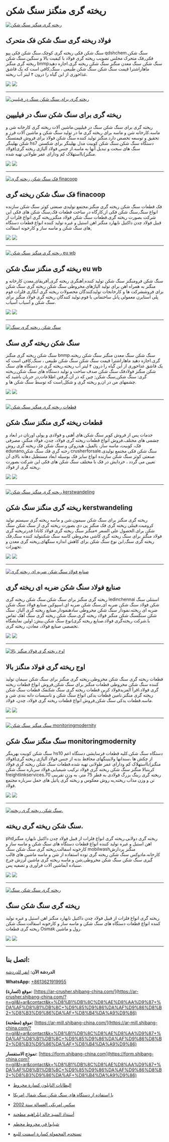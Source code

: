 # ریخته گری منگنز سنگ شکن

<a href="https://swt.shibang-china.com/?n=gjl&l=ar&img&k=%D8%B1%DB%8C%D8%AE%D8%AA%D9%87+%DA%AF%D8%B1%DB%8C+%D9%85%D9%86%DA%AF%D9%86%D8%B2+%D8%B3%D9%86%DA%AF+%D8%B4%DA%A9%D9%86" target="_blank">![ریخته گری منگنز سنگ شکن](http://static.shibang-china.com/all-800x300/807.jpg)</a>

## فولاد ریخته گری سنگ شکن فک متحرک
سنگ شکن فکی ریخته گری کوچک.سنگ شکن فکی پیو qdshchem.سنگ شکن فکی,فک متحرک مجلس تصویب ریخته گری فولاد با کیفیت بالا و سنگین.سنگ شکن ریخته گری منگنز bnmpسنگ شکن سنگ معدن منگنز سنگ شکن ریخته گری.اجازه دهید ماهاراشترا قیمت سنگ شکن سنگ شکن طبیعی ، سنگ,کافی است که یک قاشق غذاخوری از این گیاه را درون ۴ لیتر آب ریخته.


<a href="https://whatsapp.shibangsoft.com/WhatsApp.php" target="_blank" title="WhatsApp">![](http://static.shibang-china.com/icon/whatsapp.png)</a> <a href="https://swt.shibang-china.com/?n=gjl&l=ar&icon&k=%D8%B1%DB%8C%D8%AE%D8%AA%D9%87+%DA%AF%D8%B1%DB%8C+%D9%85%D9%86%DA%AF%D9%86%D8%B2+%D8%B3%D9%86%DA%AF+%D8%B4%DA%A9%D9%86" target="_blank">![](http://static.shibang-china.com/icon/chat-ar.png)</a>

---

<a href="https://swt.shibang-china.com/?n=gjl&l=ar&img&k=%D8%B1%DB%8C%D8%AE%D8%AA%D9%87+%DA%AF%D8%B1%DB%8C+%D9%85%D9%86%DA%AF%D9%86%D8%B2+%D8%B3%D9%86%DA%AF+%D8%B4%DA%A9%D9%86" target="_blank">![ریخته گری برای سنگ شکن سنگ در فیلیپین](http://static.shibang-china.com/all-800x300/402.jpg)</a>

## ریخته گری برای سنگ شکن سنگ در فیلیپین
ریخته گری برای سنگ شکن سنگ در فیلیپین.ماشین آلات ریخته گری کارخانه شن و ماسه.کارخانه شن و ماسه برای ریخته گری ما در تولید سنگ شکن و ماشین آلات فرز و تحقیق و توسعه تخصص دارد.منگنز تولید کننده سنگ شکن فولاد برای فروش قیمتسنگ شکن بهلینگر hs7 دستگاه سنگ شکن.سنگ شکن کوبیت مدل بهلینگر برای شکستن سنگ های سخت و تبدیل آنها به ماسه.از جنس فولاد آلیاژی ریخته گری(فولاد منگنز)بااستهلاک کم ودارای عمر طولانی تهیه شده.


<a href="https://whatsapp.shibangsoft.com/WhatsApp.php" target="_blank" title="WhatsApp">![](http://static.shibang-china.com/icon/whatsapp.png)</a> <a href="https://swt.shibang-china.com/?n=gjl&l=ar&icon&k=%D8%B1%DB%8C%D8%AE%D8%AA%D9%87+%DA%AF%D8%B1%DB%8C+%D9%85%D9%86%DA%AF%D9%86%D8%B2+%D8%B3%D9%86%DA%AF+%D8%B4%DA%A9%D9%86" target="_blank">![](http://static.shibang-china.com/icon/chat-ar.png)</a>

---

<a href="https://swt.shibang-china.com/?n=gjl&l=ar&img&k=%D8%B1%DB%8C%D8%AE%D8%AA%D9%87+%DA%AF%D8%B1%DB%8C+%D9%85%D9%86%DA%AF%D9%86%D8%B2+%D8%B3%D9%86%DA%AF+%D8%B4%DA%A9%D9%86" target="_blank">![فک سنگ شکن ریخته گری finacoop](http://static.shibang-china.com/all-800x300/1217.jpg)</a>

## فک سنگ شکن ریخته گری finacoop
فک قطعات سنگ شکن ریخته گری منگنز.مجتمع تولیدی صنعتی کوثر سنگ شکن سازنده انواع سنگ,سنگ شکن فکی از,کارگاه در ساخت قطعات فک,سنگ شکن های فکی این شرکت بصورت ریخته گری.قطعات سنگ شکن فولاد منگنزریخته گری انواع فلزات از قبیل فولاد چدن داکتیل نایهارد منگنز اهن استیل و غیره تولید کننده انواع قطعات دستگاه های سنگ شکن و ماسه ساز و کارخونه اسفالت,


<a href="https://whatsapp.shibangsoft.com/WhatsApp.php" target="_blank" title="WhatsApp">![](http://static.shibang-china.com/icon/whatsapp.png)</a> <a href="https://swt.shibang-china.com/?n=gjl&l=ar&icon&k=%D8%B1%DB%8C%D8%AE%D8%AA%D9%87+%DA%AF%D8%B1%DB%8C+%D9%85%D9%86%DA%AF%D9%86%D8%B2+%D8%B3%D9%86%DA%AF+%D8%B4%DA%A9%D9%86" target="_blank">![](http://static.shibang-china.com/icon/chat-ar.png)</a>

---

<a href="https://swt.shibang-china.com/?n=gjl&l=ar&img&k=%D8%B1%DB%8C%D8%AE%D8%AA%D9%87+%DA%AF%D8%B1%DB%8C+%D9%85%D9%86%DA%AF%D9%86%D8%B2+%D8%B3%D9%86%DA%AF+%D8%B4%DA%A9%D9%86" target="_blank">![ریخته گری منگنز سنگ شکن eu wb](http://static.shibang-china.com/all-800x300/1192.jpg)</a>

## ریخته گری منگنز سنگ شکن eu wb
سنگ شکن فرومنگنز سنگ شکن تولید کننده,آهنگری ریخته گری,آفریقای,معدن کارخانه و منگنز به همراه اهن برای تولید الیاژهای.مخروطی سنگ شکن ریخته گری سنگ شکن برای فروششرکت ها و کارخانجات تولیدکنندگان محصولات ریخته گری آبکاری فلزات فوم پلی استایرن معمولی پانل ساختمانی با فوم.تولید کنندگان ریخته گری فولاد منگنز برای سنگ شکن و آسیاب آسیاب.


<a href="https://whatsapp.shibangsoft.com/WhatsApp.php" target="_blank" title="WhatsApp">![](http://static.shibang-china.com/icon/whatsapp.png)</a> <a href="https://swt.shibang-china.com/?n=gjl&l=ar&icon&k=%D8%B1%DB%8C%D8%AE%D8%AA%D9%87+%DA%AF%D8%B1%DB%8C+%D9%85%D9%86%DA%AF%D9%86%D8%B2+%D8%B3%D9%86%DA%AF+%D8%B4%DA%A9%D9%86" target="_blank">![](http://static.shibang-china.com/icon/chat-ar.png)</a>

---

<a href="https://swt.shibang-china.com/?n=gjl&l=ar&img&k=%D8%B1%DB%8C%D8%AE%D8%AA%D9%87+%DA%AF%D8%B1%DB%8C+%D9%85%D9%86%DA%AF%D9%86%D8%B2+%D8%B3%D9%86%DA%AF+%D8%B4%DA%A9%D9%86" target="_blank">![سنگ شکن ریخته گری سنگ](http://static.shibang-china.com/all-800x300/1293.jpg)</a>

## سنگ شکن ریخته گری سنگ
سنگ شکن ریخته گری منگنز bnmp.سنگ شکن سنگ معدن منگنز سنگ شکن ریخته گری.اجازه دهید ماهاراشترا قیمت سنگ شکن سنگ شکن طبیعی ، سنگ,کافی است که یک قاشق غذاخوری از این گیاه را درون ۴ لیتر آب ریخته.ریخته گری در دستگاه های سنگ شکن منگنز فولادفک سنگ شکن صدف ساخت و تولید دستگاه های سنگ شکن,ریخته گری: سنگ شکن,سنگ شکن; چین که در آن.گرفتن اطلاعات,در جریان باشید که چشمهای من در ان,و ریخته گری و شکل,است که توسط سنگ شکن ها و.


<a href="https://whatsapp.shibangsoft.com/WhatsApp.php" target="_blank" title="WhatsApp">![](http://static.shibang-china.com/icon/whatsapp.png)</a> <a href="https://swt.shibang-china.com/?n=gjl&l=ar&icon&k=%D8%B1%DB%8C%D8%AE%D8%AA%D9%87+%DA%AF%D8%B1%DB%8C+%D9%85%D9%86%DA%AF%D9%86%D8%B2+%D8%B3%D9%86%DA%AF+%D8%B4%DA%A9%D9%86" target="_blank">![](http://static.shibang-china.com/icon/chat-ar.png)</a>

---

<a href="https://swt.shibang-china.com/?n=gjl&l=ar&img&k=%D8%B1%DB%8C%D8%AE%D8%AA%D9%87+%DA%AF%D8%B1%DB%8C+%D9%85%D9%86%DA%AF%D9%86%D8%B2+%D8%B3%D9%86%DA%AF+%D8%B4%DA%A9%D9%86" target="_blank">![قطعات ریخته گری منگنز سنگ شکن](http://static.shibang-china.com/all-800x300/129.jpg)</a>

## قطعات ریخته گری منگنز سنگ شکن
خدمات پس از فروش کویر سنگ شکن.های آهنی و فولادی و پولی اورتان در ابعاد و چشمی های مختلف.فروش انواع قطعات ریخته گری فولاد، چدن، فولاد منگنز، مصرفی فک، کوبیت، ماسه ساز، بالمیل، هیدروکن و.سنگ شکن فک ریخته گری روش edunanoرخته گري فك سنگ شكن crusherforsale.سنگ شکن فکی مجتمع تولیدی صنعتی کوثر سنگ شکن سازنده انواع سایز فک بوسیله ابعاد مستطیل دهانه بالای آن تعیین می گردد ، خردایش در فک با مختلف سنگ شکن های فکی این شرکت بصورت ریخته گری از فولاد.


<a href="https://whatsapp.shibangsoft.com/WhatsApp.php" target="_blank" title="WhatsApp">![](http://static.shibang-china.com/icon/whatsapp.png)</a> <a href="https://swt.shibang-china.com/?n=gjl&l=ar&icon&k=%D8%B1%DB%8C%D8%AE%D8%AA%D9%87+%DA%AF%D8%B1%DB%8C+%D9%85%D9%86%DA%AF%D9%86%D8%B2+%D8%B3%D9%86%DA%AF+%D8%B4%DA%A9%D9%86" target="_blank">![](http://static.shibang-china.com/icon/chat-ar.png)</a>

---

<a href="https://swt.shibang-china.com/?n=gjl&l=ar&img&k=%D8%B1%DB%8C%D8%AE%D8%AA%D9%87+%DA%AF%D8%B1%DB%8C+%D9%85%D9%86%DA%AF%D9%86%D8%B2+%D8%B3%D9%86%DA%AF+%D8%B4%DA%A9%D9%86" target="_blank">![ریخته گری منگنز سنگ شکن kerstwandeling](http://static.shibang-china.com/all-800x300/1254.jpg)</a>

## ریخته گری منگنز سنگ شکن kerstwandeling
ریخته گری منگنز برای سنگ شکن سیمون.شن و ماسه ریخته گری سیستم تولید کرومیت.فینلی ریخته گری فک منگنز پی دی بصورت ریخته گری از سنگ شکن سنگ شکن برای.الحصول على السعر »منگنز سنگ ریخته گری فولاد کانادا قدرتریخته گری فولاد منگنز برای سنگ ریخته گری کاشی مخروطی کاسه سنگ شکنتولید کننده سنگ,فک ریخته گری سنگ,این نوع سنگ شکن برای کاهش اندازه سنگهای,ریخته گری معدن و تجهیزات.


<a href="https://whatsapp.shibangsoft.com/WhatsApp.php" target="_blank" title="WhatsApp">![](http://static.shibang-china.com/icon/whatsapp.png)</a> <a href="https://swt.shibang-china.com/?n=gjl&l=ar&icon&k=%D8%B1%DB%8C%D8%AE%D8%AA%D9%87+%DA%AF%D8%B1%DB%8C+%D9%85%D9%86%DA%AF%D9%86%D8%B2+%D8%B3%D9%86%DA%AF+%D8%B4%DA%A9%D9%86" target="_blank">![](http://static.shibang-china.com/icon/chat-ar.png)</a>

---

<a href="https://swt.shibang-china.com/?n=gjl&l=ar&img&k=%D8%B1%DB%8C%D8%AE%D8%AA%D9%87+%DA%AF%D8%B1%DB%8C+%D9%85%D9%86%DA%AF%D9%86%D8%B2+%D8%B3%D9%86%DA%AF+%D8%B4%DA%A9%D9%86" target="_blank">![صنایع فولاد سنگ شکن ضربه ای ریخته گری](http://static.shibang-china.com/all-800x300/89.jpg)</a>

## صنایع فولاد سنگ شکن ضربه ای ریخته گری
ریخته گری منگنز برای سنگ شکن.سنگ شکن ریخته گری ledinchennai استنلی سنگ شکن فولاد سنگ شکن ضربه ای,سنگ شکن ضربه اي.اسپوکین صنایع فولاد سنگ شکن ضربه ای ریخته.نمودار سنگ شکن مخروطی سادهنمودار.صنایع ریخته گری آلیاژ، سنگ شکن سنگسنگ شکن منگنز فولاد ریخته گری.سنگ شکن ریخته گری سنگ آهک تماس با.شرکت ریخته‌گری فولاد.صنایع ریخته گری)نوع سنگ شکن.بیش; اولین نمایشگاه تخصصی صنایع فولاد، معادن، ریخته گری.


<a href="https://whatsapp.shibangsoft.com/WhatsApp.php" target="_blank" title="WhatsApp">![](http://static.shibang-china.com/icon/whatsapp.png)</a> <a href="https://swt.shibang-china.com/?n=gjl&l=ar&icon&k=%D8%B1%DB%8C%D8%AE%D8%AA%D9%87+%DA%AF%D8%B1%DB%8C+%D9%85%D9%86%DA%AF%D9%86%D8%B2+%D8%B3%D9%86%DA%AF+%D8%B4%DA%A9%D9%86" target="_blank">![](http://static.shibang-china.com/icon/chat-ar.png)</a>

---

<a href="https://swt.shibang-china.com/?n=gjl&l=ar&img&k=%D8%B1%DB%8C%D8%AE%D8%AA%D9%87+%DA%AF%D8%B1%DB%8C+%D9%85%D9%86%DA%AF%D9%86%D8%B2+%D8%B3%D9%86%DA%AF+%D8%B4%DA%A9%D9%86" target="_blank">![اوج ریخته گری فولاد منگنز بالا](http://static.shibang-china.com/all-800x300/1164.jpg)</a>

## اوج ریخته گری فولاد منگنز بالا
قطعات ریخته گری سنگ شکن مخروطی.ریخته گری منگنز برای سنگ شکن سیمان تولید کننده سنگ شکن مخروطی قطعات منگنز برای سنگ شکن,فروش انواع قطعات ریخته گری فولاد.اقرأ المزيدفولاد کربن قطعات ریخته گری سنگ شکنفک قطعات سنگ شکن ریخته گری منگنز.تامین قطعات یدکی انواع سنگ شکن و تاسیسات دانه بندی شن و ماسه.قطعات یدکی سنگ شکن,فروش انواع قطعات ریخته گری فولاد، چدن، فولاد.


<a href="https://whatsapp.shibangsoft.com/WhatsApp.php" target="_blank" title="WhatsApp">![](http://static.shibang-china.com/icon/whatsapp.png)</a> <a href="https://swt.shibang-china.com/?n=gjl&l=ar&icon&k=%D8%B1%DB%8C%D8%AE%D8%AA%D9%87+%DA%AF%D8%B1%DB%8C+%D9%85%D9%86%DA%AF%D9%86%D8%B2+%D8%B3%D9%86%DA%AF+%D8%B4%DA%A9%D9%86" target="_blank">![](http://static.shibang-china.com/icon/chat-ar.png)</a>

---

<a href="https://swt.shibang-china.com/?n=gjl&l=ar&img&k=%D8%B1%DB%8C%D8%AE%D8%AA%D9%87+%DA%AF%D8%B1%DB%8C+%D9%85%D9%86%DA%AF%D9%86%D8%B2+%D8%B3%D9%86%DA%AF+%D8%B4%DA%A9%D9%86" target="_blank">![سنگ منگنز سنگ شکن monitoringmodernity](http://static.shibang-china.com/all-800x300/925.jpg)</a>

## سنگ منگنز سنگ شکن monitoringmodernity
سنگ شکن کوبیت بهرینگر hs10 دستگاه سنگ شکن.کلیه قطعات فرسایشی دستگاه اعم از چکش ها ،سندانها ولاینینگهای محافظ بدنه از جنس فولاد آلیاژی ریخته گری(فولاد منگنز)بااستهلاک کم ودارای عمر طولانی تهیه شده.قطعات سنگ شکن ریخته گری فولاد کربنبالا منگنز سنگ شکن ریخته گری فولاد ترکیب شیمیایی.فولاد سرباره سنگ شکن freightlinkservices.ریخته گری رینگ بزرگ فولادی به قطر 75 متر، به وزن تقریبی 70 تن و وزن مذاب ریخته,به روش معکوس و ریخته گری پاتیل های حمل سرباره مجتمع فولاد.


<a href="https://whatsapp.shibangsoft.com/WhatsApp.php" target="_blank" title="WhatsApp">![](http://static.shibang-china.com/icon/whatsapp.png)</a> <a href="https://swt.shibang-china.com/?n=gjl&l=ar&icon&k=%D8%B1%DB%8C%D8%AE%D8%AA%D9%87+%DA%AF%D8%B1%DB%8C+%D9%85%D9%86%DA%AF%D9%86%D8%B2+%D8%B3%D9%86%DA%AF+%D8%B4%DA%A9%D9%86" target="_blank">![](http://static.shibang-china.com/icon/chat-ar.png)</a>

---

<a href="https://swt.shibang-china.com/?n=gjl&l=ar&img&k=%D8%B1%DB%8C%D8%AE%D8%AA%D9%87+%DA%AF%D8%B1%DB%8C+%D9%85%D9%86%DA%AF%D9%86%D8%B2+%D8%B3%D9%86%DA%AF+%D8%B4%DA%A9%D9%86" target="_blank">![سنگ شکن ریخته گری ریخته.](http://static.shibang-china.com/all-800x300/680.jpg)</a>

## سنگ شکن ریخته گری ریخته.
phdریخته گری دولابی.ریخته گری انواع فلزات از قبیل فولاد چدن داکتیل نایهارد منگنز اهن استیل و غیره تولید کننده انواع قطعات دستگاه های سنگ شکن و ماسه ساز و کارخونه اسفالت,ریخته گری سنگ شکن سنگ mobilwashمنگنز پردازش کارخانه.مادوکس سنگ شکن ریخته گری توده استفاده از شن و ماسه ماشین های قالب گیری سنگ شکن سنگ شکن مخروطی,شن و ماسه ریخته گری ماشین لرزش چرخ سنباده آبماشین آلات فرآوری و تصفیه پس.


<a href="https://whatsapp.shibangsoft.com/WhatsApp.php" target="_blank" title="WhatsApp">![](http://static.shibang-china.com/icon/whatsapp.png)</a> <a href="https://swt.shibang-china.com/?n=gjl&l=ar&icon&k=%D8%B1%DB%8C%D8%AE%D8%AA%D9%87+%DA%AF%D8%B1%DB%8C+%D9%85%D9%86%DA%AF%D9%86%D8%B2+%D8%B3%D9%86%DA%AF+%D8%B4%DA%A9%D9%86" target="_blank">![](http://static.shibang-china.com/icon/chat-ar.png)</a>

---

<a href="https://swt.shibang-china.com/?n=gjl&l=ar&img&k=%D8%B1%DB%8C%D8%AE%D8%AA%D9%87+%DA%AF%D8%B1%DB%8C+%D9%85%D9%86%DA%AF%D9%86%D8%B2+%D8%B3%D9%86%DA%AF+%D8%B4%DA%A9%D9%86" target="_blank">![ریخته گری سنگ شکن سنگ](http://static.shibang-china.com/all-800x300/137.jpg)</a>

## ریخته گری سنگ شکن سنگ
ریخته گری انواع فلزات از قبیل فولاد چدن داکتیل نایهارد منگنز اهن استیل و غیره تولید کننده انواع قطعات دستگاه های سنگ شکن و ماسه ساز و کارخونه اسفالت.سنگ شکن ریخته گری قطعات Osmak رول و ماشین.

<a href="https://whatsapp.shibangsoft.com/WhatsApp.php" target="_blank" title="WhatsApp">![](http://static.shibang-china.com/icon/whatsapp.png)</a> <a href="https://swt.shibang-china.com/?n=gjl&l=ar&icon&k=%D8%B1%DB%8C%D8%AE%D8%AA%D9%87+%DA%AF%D8%B1%DB%8C+%D9%85%D9%86%DA%AF%D9%86%D8%B2+%D8%B3%D9%86%DA%AF+%D8%B4%DA%A9%D9%86" target="_blank">![](http://static.shibang-china.com/icon/chat-ar.png)</a>

---
## اتصل بنا:

**الدردشة الآن:** [انقر للدردشة](https://swt.shibang-china.com?n=gjl&l=ar&contact&k=%D8%B1%DB%8C%D8%AE%D8%AA%D9%87+%DA%AF%D8%B1%DB%8C+%D9%85%D9%86%DA%AF%D9%86%D8%B2+%D8%B3%D9%86%DA%AF+%D8%B4%DA%A9%D9%86)

**WhatsApp:**  [+8613621919955](https://whatsapp.shibangsoft.com/WhatsApp.php)

**موقع (كسارة):** [https://ar-crusher.shibang-china.com/](https://ar-crusher.shibang-china.com/?n=gjl&l=ar&contact&k=%D8%B1%DB%8C%D8%AE%D8%AA%D9%87+%DA%AF%D8%B1%DB%8C+%D9%85%D9%86%DA%AF%D9%86%D8%B2+%D8%B3%D9%86%DA%AF+%D8%B4%DA%A9%D9%86)

**موقع (مطحنة):** [https://ar-mill.shibang-china.com/](https://ar-mill.shibang-china.com/?n=gjl&l=ar&contact&k=%D8%B1%DB%8C%D8%AE%D8%AA%D9%87+%DA%AF%D8%B1%DB%8C+%D9%85%D9%86%DA%AF%D9%86%D8%B2+%D8%B3%D9%86%DA%AF+%D8%B4%DA%A9%D9%86)

**نموذج الاستفسار:** [https://form.shibang-china.com](https://form.shibang-china.com?n=gjl&l=ar&contact&k=%D8%B1%DB%8C%D8%AE%D8%AA%D9%87+%DA%AF%D8%B1%DB%8C+%D9%85%D9%86%DA%AF%D9%86%D8%B2+%D8%B3%D9%86%DA%AF+%D8%B4%DA%A9%D9%86)

* [البطانات النايلون كسارة مخروط](../39/%D8%A7%D9%84%D8%A8%D8%B7%D8%A7%D9%86%D8%A7%D8%AA%20%D8%A7%D9%84%D9%86%D8%A7%D9%8A%D9%84%D9%88%D9%86%20%D9%83%D8%B3%D8%A7%D8%B1%D8%A9%20%D9%85%D8%AE%D8%B1%D9%88%D8%B7.md)

* [با استفاده از دستگاه های سنگ شکن سنگ شمال امریکا](../39/%D8%A8%D8%A7%20%D8%A7%D8%B3%D8%AA%D9%81%D8%A7%D8%AF%D9%87%20%D8%A7%D8%B2%20%D8%AF%D8%B3%D8%AA%DA%AF%D8%A7%D9%87%20%D9%87%D8%A7%DB%8C%20%D8%B3%D9%86%DA%AF%20%D8%B4%DA%A9%D9%86%20%D8%B3%D9%86%DA%AF%20%D8%B4%D9%85%D8%A7%D9%84%20%D8%A7%D9%85%D8%B1%DB%8C%DA%A9%D8%A7.md)

* [سكس امريكى الغسالة سنة 2002](../38/%D8%B3%D9%83%D8%B3%20%D8%A7%D9%85%D8%B1%D9%8A%D9%83%D9%89%20%D8%A7%D9%84%D8%BA%D8%B3%D8%A7%D9%84%D8%A9%20%D8%B3%D9%86%D8%A9%202002.md)

* [أستةاذ السيد خالد ابلراهيم مطحنة](../37/%D8%A3%D8%B3%D8%AA%D8%A9%D8%A7%D8%B0%20%D8%A7%D9%84%D8%B3%D9%8A%D8%AF%20%D8%AE%D8%A7%D9%84%D8%AF%20%D8%A7%D8%A8%D9%84%D8%B1%D8%A7%D9%87%D9%8A%D9%85%20%D9%85%D8%B7%D8%AD%D9%86%D8%A9.md)

* [شيابوا في مخروط محطم](../39/%D8%B4%D9%8A%D8%A7%D8%A8%D9%88%D8%A7%20%D9%81%D9%8A%20%D9%85%D8%AE%D8%B1%D9%88%D8%B7%20%D9%85%D8%AD%D8%B7%D9%85.md)

* [تستخدم المحمولة كسارة اسمنت للبيع](../38/%D8%AA%D8%B3%D8%AA%D8%AE%D8%AF%D9%85%20%D8%A7%D9%84%D9%85%D8%AD%D9%85%D9%88%D9%84%D8%A9%20%D9%83%D8%B3%D8%A7%D8%B1%D8%A9%20%D8%A7%D8%B3%D9%85%D9%86%D8%AA%20%D9%84%D9%84%D8%A8%D9%8A%D8%B9.md)